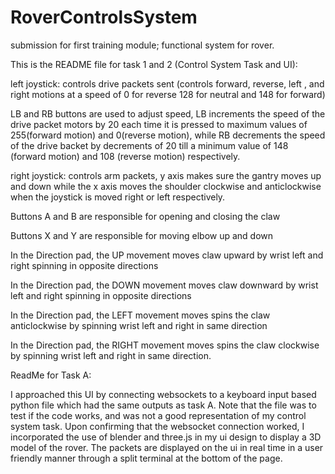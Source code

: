 # RoverControlsSystem

submission for first training module; functional system for rover.

This is the README file for task 1 and 2 (Control System Task and UI):

left joystick: controls drive packets sent (controls forward, reverse, left , and right motions at a speed of 0 for reverse 128 for neutral and 148 for forward)

LB and RB buttons are used to adjust speed, LB increments the speed of the drive packet motors by 20 each time it is pressed to maximum values of 255(forward motion) and 0(reverse motion), while RB decrements the speed of the drive backet by decrements of 20 till a minimum value of 148 (forward motion) and 108 (reverse motion) respectively.

right joystick: controls arm packets, y axis makes sure the gantry moves up and down while the x axis moves the shoulder clockwise and anticlockwise when the joystick is moved right or left respectively.

Buttons A and B are responsible for opening and closing the claw

Buttons X and Y are responsible for moving elbow up and down

In the Direction pad, the UP movement moves claw upward by wrist left and right spinning in opposite directions

In the Direction pad, the DOWN movement moves claw downward by wrist left and right spinning in opposite directions

In the Direction pad, the LEFT movement moves spins the claw anticlockwise by spinning wrist left and right in same direction

In the Direction pad, the RIGHT movement moves spins the claw clockwise by spinning wrist left and right in same direction.

ReadMe for Task A:

I approached this UI by connecting websockets to a keyboard input based python file which had the same outputs as task A. Note that the file was to test if the code works, and was not a good representation of my control system task. Upon confirming that the websocket connection worked, I incorporated the use of blender and three.js in my ui design to display a 3D model of the rover. The packets are displayed on the ui in real time in a user friendly manner through a split terminal at the bottom of the page.
